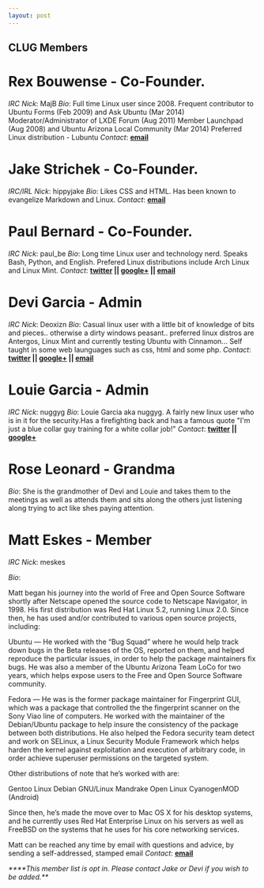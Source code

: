 ```yaml
---
layout: post
---
```


## **CLUG Members**

# **Rex Bouwense** - Co-Founder.

*IRC Nick*:  MajB
*Bio*: Full time Linux user since 2008\. Frequent contributor to Ubuntu Forms (Feb 2009) and Ask Ubuntu (Mar 2014) Moderator/Administrator of LXDE Forum (Aug 2011) Member Launchpad (Aug 2008) and Ubuntu Arizona Local Community (Mar 2014) Preferred Linux distribution - Lubuntu
*Contact*:   **[email](mailto:majb@azloco.com)**

# **Jake Strichek** - Co-Founder.

*IRC/IRL Nick*: hippyjake
*Bio*: Likes CSS and HTML. Has been known to evangelize Markdown and Linux.
*Contact*:  **[email](mailto:hippyjake@gmail.com)**

# **Paul Bernard** - Co-Founder.

*IRC Nick*:  paul_be
*Bio*: Long time Linux user and technology nerd. Speaks Bash, Python, and English. Prefered Linux distributions include Arch Linux and Linux Mint.
*Contact*: **[twitter](https://twitter.com/paul_ber) || [google+](https://plus.google.com/+PaulBernard87) || [email](mailto:paulbsocal@gmail.com)**

# **Devi Garcia** - Admin

*IRC Nick*:  Deoxizn
*Bio*: Casual linux user with a little bit of knowledge of bits and pieces.. otherwise a dirty windows peasant.. preferred linux distros are Antergos, Linux Mint and currently testing Ubuntu with Cinnamon... Self taught in some web launguages such as css, html and some php.
*Contact*:  **[twitter](https://twitter.com/z0mbiexx) || [google+](https://plus.google.com/u/0/114554287269046116654 ) || [email](mailto:asphyxiated.god@gmail.com)**

# **Louie Garcia** - Admin

*IRC Nick*:  nuggyg
*Bio*: Louie Garcia aka nuggyg. A fairly new linux user who is in it for the security.Has a firefighting back and has a famous quote "I'm just a blue collar guy training for a white collar job!"
*Contact*:  **[twitter](https://twitter.com/nuggy_g) || [google+](https://plus.google.com/u/0/107489447128690285761)**

# **Rose Leonard** - Grandma

*Bio*: She is the grandmother of Devi and Louie and takes them to the meetings as well as attends them and sits along the others just listening along trying to act like shes paying attention.

# **Matt Eskes** - Member

*IRC Nick*:  meskes

*Bio*:

Matt began his journey into the world of Free and Open Source Software shortly after Netscape opened the source code to Netscape Navigator, in 1998. His first distribution was Red Hat Linux 5.2, running Linux 2.0. Since then, he has used and/or contributed to various open source projects, including:
  
Ubuntu — He worked with the “Bug Squad” where he would help track down bugs in the Beta releases of the OS, reported on them, and helped reproduce the particular issues, in order to help the package maintainers fix bugs. He was also a member of the Ubuntu Arizona Team LoCo for two years, which helps expose users to the Free and Open Source Software community.
  
Fedora — He was is the former package maintainer for Fingerprint GUI, which was a package that controlled the the fingerprint scanner on the Sony Viao line of computers. He worked with the maintainer of the Debian/Ubuntu package to help insure the consistency of the package between both distributions. He also helped the Fedora security team detect and work on SELinux, a Linux Security Module Framework which helps harden the kernel against exploitation and execution of arbitrary code, in order achieve superuser permissions on the targeted system.
  
Other distributions of note that he’s worked with are:
  
Gentoo Linux
Debian GNU/Linux
Mandrake Open Linux
CyanogenMOD (Android)

Since then, he’s made the move over to Mac OS X for his desktop systems, and he currently uses Red Hat Enterprise Linux on his servers as well as FreeBSD on the systems that he uses for his core networking services. 
  
Matt can be reached any time by email with questions and advice, by sending a self-addressed, stamped email
*Contact*: **[email](mailto:matthew.t.eskes@gmail.com)**
 
_****This member list is opt in. Please contact Jake or Devi if you wish to be added.**_
